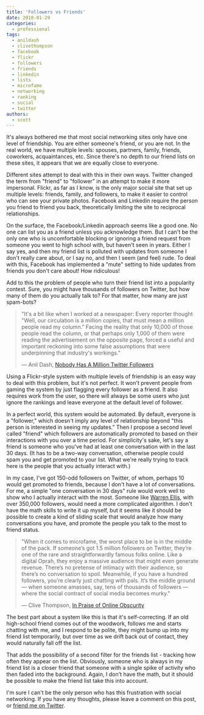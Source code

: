```yaml
---
title: 'Followers vs Friends'
date: 2010-01-29
categories:
  - professional
tags:
  - anildash
  - clivethompson
  - facebook
  - flickr
  - followers
  - friends
  - linkedin
  - lists
  - microfame
  - networking
  - ranking
  - social
  - twitter
authors:
  - scott
---
```


It's always bothered me that most social networking sites only have one level of friendship. You are either someone's friend, or you are not. In the real world, we have multiple levels: spouses, partners, family, friends, coworkers, acquaintances, etc. Since there's no depth to our friend lists on these sites, it appears that we are equally close to everyone.

Different sites attempt to deal with this in their own ways. Twitter changed the term from "friend" to "follower" in an attempt to make it more impersonal. Flickr, as far as I know, is the only major social site that set up multiple levels: friends, family, and followers, to make it easier to control who can see your private photos. Facebook and Linkedin require the person you friend to friend you back, theoretically limiting the site to reciprocal relationships.

On the surface, the Facebook/Linkedin approach seems like a good one. No one can list you as a friend unless you acknowledge them. But I can't be the only one who is uncomfortable blocking or ignoring a friend request from someone you went to high school with, but haven't seen in years. Either I say yes, and then my friend list is polluted with updates from someone I don't really care about, or I say no, and then I seem (and feel) rude. To deal with this, Facebook has implemented a "mute" setting to hide updates from friends you don't care about! How ridiculous!

Add to this the problem of people who turn their friend list into a popularity contest. Sure, you might have thousands of followers on Twitter, but how many of them do you actually talk to? For that matter, how many are just spam-bots?

> "It's a bit like when I worked at a newspaper: Every reporter thought "Well, our circulation is a million copies, that must mean a million people read my column." Facing the reality that only 10,000 of those people read the column, or that perhaps only 1,000 of them were reading the advertisement on the opposite page, forced a useful and important reckoning into some false assumptions that were underpinning that industry's workings."
>
> — Anil Dash, [Nobody Has A Million Twitter Followers](http://dashes.com/anil/2010/01/nobody-has-a-million-twitter-followers.html)

Using a Flickr-style system with multiple levels of friendship is an easy way to deal with this problem, but it's not perfect. It won't prevent people from gaming the system by just flagging every follower as a friend. It also requires work from the user, so there will always be some users who just ignore the rankings and leave everyone at the default level of follower.

In a perfect world, this system would be automated. By default, everyone is a "follower," which doesn't imply any level of relationship beyond "this person is interested in seeing my updates." Then I propose a second level called "friend" which followers are automatically promoted to based on their interactions with you over a time period. For simplicity's sake, let's say a friend is someone who you've had at least one conversation with in the last 30 days. (It has to be a two-way conversation, otherwise people could spam you and get promoted to your list. What we're really trying to track here is the people that you actually interact with.)

In my case, I've got 150-odd followers on Twitter, of whom, perhaps 10 would get promoted to friends, because I don't have a lot of conversations. For me, a simple "one conversation in 30 days" rule would work well to show who I actually interact with the most. Someone like [Warren Ellis](http://twitter.com/warrenellis/), with over 350,000 followers, would need a more complicated algorithm. I don't have the math skills to write it up myself, but it seems like it should be possible to create a kind of sliding scale that would analyze how many conversations you have, and promote the people you talk to the most to friend status.

> "When it comes to microfame, the worst place to be is in the middle of the pack. If someone’s got 1.5 million followers on Twitter, they’re one of the rare and straightforwardly famous folks online. Like a digital Oprah, they enjoy a massive audience that might even generate revenue. There’s no pretense of intimacy with their audience, so there’s no conversation to spoil. Meanwhile, if you have a hundred followers, you’re clearly just chatting with pals. It’s the middle ground — when someone amasses, say, tens of thousands of followers — where the social contract of social media becomes murky."
>
> — Clive Thompson, [In Praise of Online Obscurity](http://www.wired.com/magazine/2010/01/st_thompson_obscurity/)

The best part about a system like this is that it's self-correcting. If an old high-school friend comes out of the woodwork, follows me and starts chatting with me, and I respond to be polite, they might bump up into my friend list temporarily, but over time as we drift back out of contact, they would naturally fall off the list.

That adds the possibility of a second filter for the friends list - tracking how often they appear on the list. Obviously, someone who is always in my friend list is a closer friend that someone with a single spike of activity who then faded into the background. Again, I don't have the math, but it should be possible to make the friend list take this into account.

I'm sure I can't be the only person who has this frustration with social networking. If you have any thoughts, please leave a comment on this post, or [friend me on Twitter](http://twitter.com/spaceninja/).
